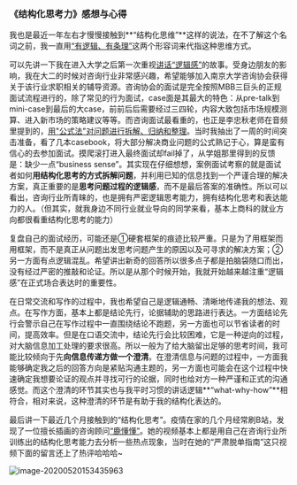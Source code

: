### 《结构化思考力》感想与心得

​		我也是最近一年左右才慢慢接触到**“结构化思维”**这样的说法，在不了解这个名词之前，我一直用<u>“有逻辑、有条理”</u>这两个形容词来代指这种思维方式。

​		可以先讲一下我在进入大学之后第一次重视<u>讲话“逻辑感”</u>的故事。受身边朋友的影响，我在大二的时候对咨询行业非常感兴趣，希望能够加入南京大学咨询协会获得关于该行业求职相关的辅导资源。咨询协会的面试是完全按照MBB三巨头的正规面试流程进行的，除了常见的行为面试，case面是其最大的特色：从pre-talk到mini-case到最后的大case，前前后后需要经过三四轮，内容大致包括市场规模测算、进入新市场的策略建议等等。而咨询面试最看重的，也正是李忠秋老师在音频里提到的，<u>用"公式法"对问题进行拆解、归纳和整理</u>。当时我抽出了一周的时间突击准备，看了几本casebook，将大部分解决商业问题的公式熟记于心，算是蛮有信心的去参加面试。摸爬滚打进入最终面试却fail掉了，从学姐那里得到的反馈是：缺少一点“business sense”。其实现在仔细想想，案例面试考察的就是面试者如何**用结构化思考的方式拆解问题**，并利用已知的信息找到一个严谨合理的解决方案，真正重要的是**思考问题过程的逻辑感**，而不是最后答案的准确性。所以可以看出，咨询行业所青睐的，也是拥有严密逻辑思考能力，拥有结构化思考和表达能力的人。（但其实，就我身边不同行业就业导向的同学来看，基本上商科的就业方向都很看重结构化思考的能力）

​		复盘自己的面试经历，可能还是①硬套框架的痕迹比较严重。只是为了用框架而用框架，而不是真正从问题出发思考问题产生的原因以及可寻求的解决方案；②另一方面有点逻辑混乱。希望讲出新奇的回答所以很多点子都是拍脑袋随口而出，没有经过严密的推敲和论证。所以是从那个时候开始，我就开始越来越注重“逻辑感”在正式场合表达时的重要性。

​		在日常交流和写作的过程中，我也希望自己是逻辑通畅、清晰地传递我的想法、观点。在写作方面，基本上都是结论先行，论据辅助的思路进行表达。一方面结论先行会警示自己在写作过程中一直围绕结论不跑题，另一方面也可以节省读者的时间，提高效率。但是在口语交流中，结论先行会比较困难，它是一种逆向的过程，对大脑信息加工处理的要求很高。所以一般为了给大脑留出足够的思考时间，我可能比较倾向于先**向信息传递方做一个澄清**。在澄清信息与问题的过程中，一方面我能够确定我之后的回答方向是紧贴沟通主题的，另一方面也可能会在这个过程中快速确定我想要论证的观点并寻找可行的论据，同时也给对方一种严谨和正式的沟通感觉。而这个澄清的环节其实也与我平时习惯的讲话逻辑**“what-why-how”**相符合，相对来说，这种澄清的环节是有助于我的结构化表达的。

​		最后讲一下最近几个月接触到的“结构化思考”。疫情在家的几个月经常刷B站，发现了一位擅长插画的咨询顾问[“鹿懂懂”](https://space.bilibili.com/494096334?share_medium=android&share_source=copy_link&bbid=XY0D0260943C25D20D8D276296B02D4A7A409&ts=1589960134116)。她的视频基本上都是用自己在咨询行业所训练出的结构化思考能力去分析一些热点现象，当时在她的“严肃脱单指南”这只视频下面的留言还上了热评哈哈哈~

![image-20200520153435963](C:\Users\ASUS\AppData\Roaming\Typora\typora-user-images\image-20200520153435963.png)